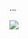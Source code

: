 <html>
 <head>
  <title>
  </title>
 </head>
 <body>
  <p>... </p>
  <img src="Unterverzeichnis/Fotos.png"/>
  
  
  
 </body>
 </html>
